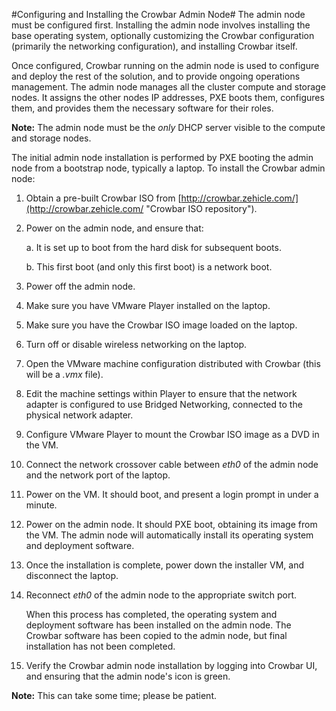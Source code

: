 #Configuring and Installing the Crowbar Admin Node#
The admin node must be configured first. Installing the admin node involves installing the base operating system, optionally customizing the Crowbar configuration (primarily the networking configuration), and installing Crowbar itself.

Once configured, Crowbar running on the admin node is used to configure and deploy the rest of the solution, and to provide ongoing operations management. The admin node manages all the cluster compute and storage nodes. It assigns the other nodes IP addresses, PXE boots them, configures them, and provides them the necessary software for their roles.

**Note:** The admin node must be the *only* DHCP server visible to the compute and storage nodes.

The initial admin node installation is performed by PXE booting the admin node from a bootstrap node, typically a laptop. To install the Crowbar admin node:

1. Obtain a pre-built Crowbar ISO from [http://crowbar.zehicle.com/](http://crowbar.zehicle.com/ "Crowbar ISO repository").

2. Power on the admin node, and ensure that:

	a. It is set up to boot from the hard disk for subsequent boots.

	b. This first boot (and only this first boot) is a network boot.
3. Power off the admin node.
4. Make sure you have VMware Player installed on the laptop.
5. Make sure you have the Crowbar ISO image loaded on the laptop.
6. Turn off or disable wireless networking on the laptop.
7. Open the VMware machine configuration distributed with Crowbar (this will be a *.vmx* file).
8. Edit the machine settings within Player to ensure that the network adapter is configured to use Bridged Networking, connected to the physical network adapter.
9. Configure VMware Player to mount the Crowbar ISO image as a DVD in the VM.
10. Connect the network crossover cable between *eth0* of the admin node and the network port of the laptop.
11. Power on the VM. It should boot, and present a login prompt in under a minute.
12. Power on the admin node. It should PXE boot, obtaining its image from the VM. The admin node will automatically install its operating system and deployment software.
13. Once the installation is complete, power down the installer VM, and disconnect the laptop.
14. Reconnect *eth0* of the admin node to the appropriate switch port.

	When this process has completed, the operating system and deployment software has been installed on the admin node. The Crowbar software has been copied to the admin node, but final installation has not been completed.
15. Verify the Crowbar admin node installation by logging into Crowbar UI, and ensuring that the admin node's icon is green.

**Note:** This can take some time; please be patient.